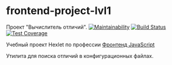 # frontend-project-lvl1
Проект "Вычислитель отличий". [![Maintainability](https://api.codeclimate.com/v1/badges/9ddf9116b37d8fddb81a/maintainability)](https://codeclimate.com/github/A1RET/frontend-project-lvl2/maintainability) [![Build Status](https://travis-ci.org/A1RET/frontend-project-lvl2.svg?branch=master)](https://travis-ci.org/A1RET/frontend-project-lvl2) [![Test Coverage](https://api.codeclimate.com/v1/badges/9ddf9116b37d8fddb81a/test_coverage)](https://codeclimate.com/github/A1RET/frontend-project-lvl2/test_coverage)

Учебный проект Hexlet по профессии [Фронтенд JavaScript](https://ru.hexlet.io/professions/frontend)

Утилита для поиска отличий в конфигурационных файлах.
